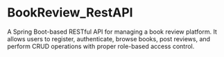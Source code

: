 # BookReview_RestAPI
A Spring Boot-based RESTful API for managing a book review platform. It allows users to register, authenticate, browse books, post reviews, and perform CRUD operations with proper role-based access control.
